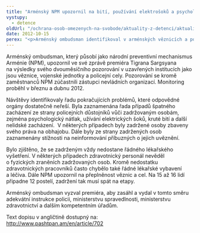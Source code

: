 ```yaml
---
title: "Arménský NPM upozornil na bití, používání elektrošoků a psychologického nátlaku ve věznicích a policejních celách"
vystupy:
  - detence
oldUrl: "/ochrana-osob-omezenych-na-svobode/aktuality-z-detenci/aktuality-z-detenci-2012/armensky-npm-upozornil-na-biti-pouzivani-elektrosoku-a-psychologickeho-natlaku-ve-vezni/"
date: 2012-10-15
perex: "<p>Arménský ombudsman identifikoval v arménských věznicích a policejních celách problémy, které odpovědné orgány dostatečně neřeší.</p>"
---
```


<!-- imported from the old website -->

<p>Arménský ombudsman, který působí jako národní preventivní mechanismus Arménie (NPM), upozornil ve své zprávě premiéra Tigrana Sargsyana na výsledky svého dvouměsíčního pozorování v uzavřených institucích jako jsou věznice, vojenské jednotky a policejní cely. Pozorování se kromě zaměstnanců NPM zúčastnili zástupci nevládních organizací. Monitoring proběhl v březnu a dubnu 2012.</p><p>Návštěvy identifikovaly řadu pokračujících problémů, které odpovědné orgány dostatečně neřeší. Byla zaznamenána řada případů špatného zacházení ze strany policejních důstojníků vůči zadržovaným osobám, zejména psychologický nátlak, užívání elektrických šoků, kruté bití a další nelidské zacházení.  V některých případech byly zadržené osoby zbaveny svého práva na obhajobu. Dále byly ze strany zadržených osob zaznamenány stížnosti na neinformování příbuzných o jejich uvěznění.</p><p>Bylo zjištěno, že se zadrženým vždy nedostane řádného lékařského vyšetření. V některých případech zdravotnický personál nevěděl o fyzických zraněních zadržovaných osob. Kromě nedostatku zdravotnických pracovníků často chybělo také řádné lékařské vybavení a léčiva. Dále NPM upozornil na přeplněnost věznic a cel. Na 15 až 16 lidí připadne 12 postelí, zadržení tak musí spát na etapy.</p><p>Arménský ombudsman vyzval premiéra, aby zasáhl a vydal v tomto směru adekvátní instrukce policii, ministerstvu spravedlnosti, ministerstvu zdravotnictví a dalším kompetentním úřadům. </p>Text dopisu v angličtině dostupný na: <a title="Otevření do nového okna" href="http://www.pashtpan.am/en/article/702" target="_blank">http://www.pashtpan.am/en/article/702</a> 

